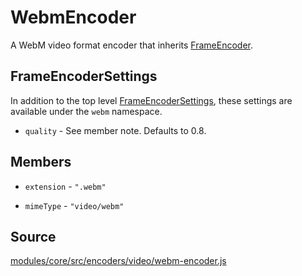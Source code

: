 # WebmEncoder

A WebM video format encoder that inherits [FrameEncoder]().

## FrameEncoderSettings

In addition to the top level [FrameEncoderSettings](/docs/encoder), these settings are available under the `webm` namespace.

* `quality` - See member note. Defaults to 0.8. 

## Members

* `extension` - `".webm"`

* `mimeType` - `"video/webm"`

## Source

[modules/core/src/encoders/video/webm-encoder.js](https://github.com/uber/hubble.gl/blob/master/modules/core/src/encoders/video/webm-encoder.js)
